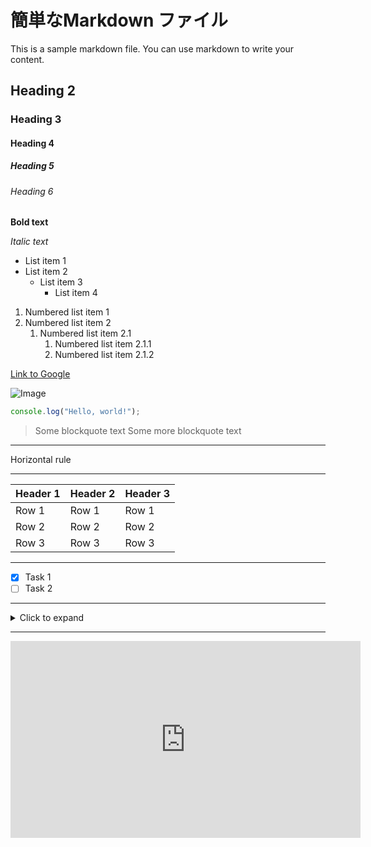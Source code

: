 # 簡単なMarkdown ファイル

This is a sample markdown file. You can use markdown to write your content.

## Heading 2

### Heading 3

#### Heading 4

##### Heading 5

###### Heading 6

**Bold text**

_Italic text_

- List item 1
- List item 2
  - List item 3
    - List item 4

1. Numbered list item 1
2. Numbered list item 2
   1. Numbered list item 2.1
      1. Numbered list item 2.1.1
      2. Numbered list item 2.1.2

[Link to Google](https://www.google.com)

![Image](https://via.placeholder.com/150)

```javascript
console.log("Hello, world!");
```

> Some blockquote text
> Some more blockquote text

---

Horizontal rule

---

| Header 1 | Header 2 | Header 3 |
| -------- | -------- | -------- |
| Row 1    | Row 1    | Row 1    |
| Row 2    | Row 2    | Row 2    |
| Row 3    | Row 3    | Row 3    |

---

- [x] Task 1
- [ ] Task 2

---

<details>
  <summary>Click to expand</summary>

Some hidden content

</details>

---

<iframe width="560" height="315" src="https://www.youtube.com/embed/dQw4w9WgXcQ" frameborder="0" allow="accelerometer; autoplay; encrypted-media; gyroscope; picture-in-picture" allowfullscreen></iframe>
